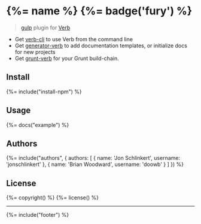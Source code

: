 # {%= name %} {%= badge('fury') %}

> [gulp](https://github.com/wearefractal/gulp) plugin for [Verb](https://github.com/assemble/verb)

* Get [verb-cli](https://github.com/assemble/verb) to use Verb from the command line
* Get [generator-verb](https://github.com/assemble/generator-verb) to add documentation templates, or initialize docs for new projects
* Get [grunt-verb](https://github.com/assemble/grunt-verb) for your Grunt build-chain.

## Install
{%= include("install-npm") %}

## Usage
{%= docs("example") %}

## Authors
{%= include("authors", {
  authors: [
    {
      name: 'Jon Schlinkert',
      username: 'jonschlinkert'
    },
    {
      name: 'Brian Woodward',
      username: 'doowb'
    }
  ]
}) %}

## License
{%= copyright() %}
{%= license() %}

***

{%= include("footer") %}